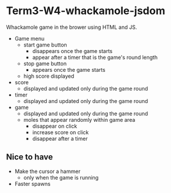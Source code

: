# Term3-W4-whackamole-jsdom

Whackamole game in the brower using HTML and JS.

- Game menu
    - start game button
        - disappears once the game starts
        - appear after a timer that is the game's round length
    - stop game button
        - appears once the game starts
    - high score displayed
- score
    - displayed and updated only during the game round
- timer
    - displayed and updated only during the game round
- game
    - displayed and updated only during the game round
    - moles that appear randomly within game area
        - disappear on click
        - increase score on click
        - disappear after a timer

## Nice to have

- Make the cursor a hammer 
	- only when the game is running 
- Faster spawns 
